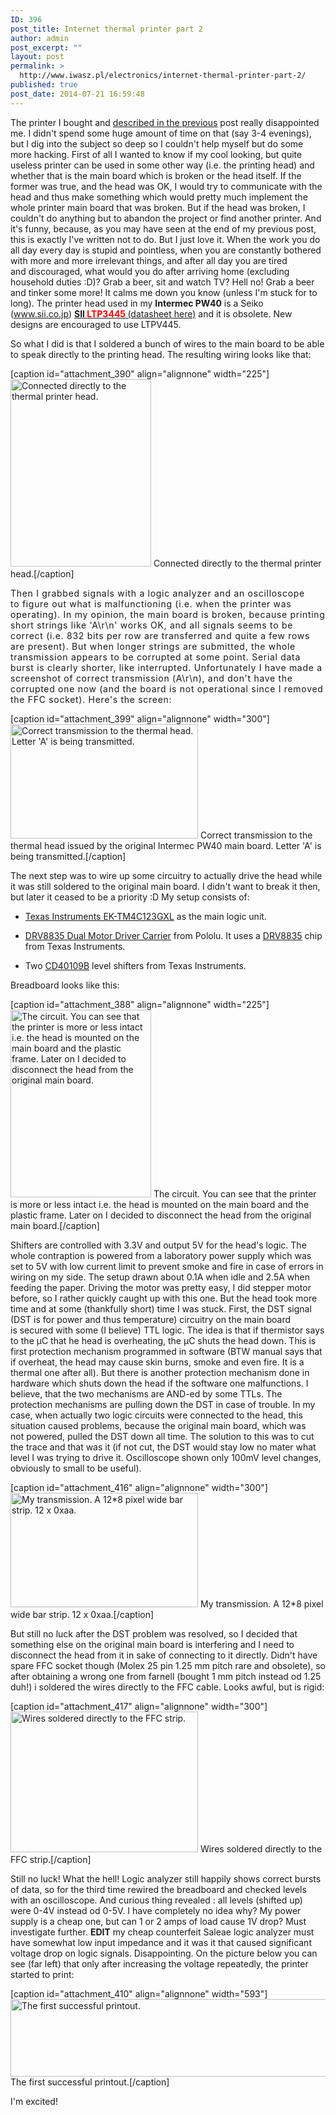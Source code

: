 ```yaml
---
ID: 396
post_title: Internet thermal printer part 2
author: admin
post_excerpt: ""
layout: post
permalink: >
  http://www.iwasz.pl/electronics/internet-thermal-printer-part-2/
published: true
post_date: 2014-07-21 16:59:48
---
```

The printer I bought and <a title="http://www.iwasz.pl/electronics/internet-thermal-printer/" href="http://www.iwasz.pl/electronics/internet-thermal-printer/">described in the previous</a> post really disappointed me. I didn't spend some huge amount of time on that (say 3-4 evenings), but I dig into the subject so deep so I couldn't help myself but do some more hacking. First of all I wanted to know if my cool looking, but quite useless printer can be used in some other way (i.e. the printing head) and whether that is the main board which is broken or the head itself. If the former was true, and the head was OK, I would try to communicate with the head and thus make something which would pretty much implement the whole printer main board that was broken. But if the head was broken, I couldn't do anything but to abandon the project or find another printer. And it's funny, because, as you may have seen at the end of my previous post, this is exactly I've written not to do. But I just love it. When the work you do all day every day is stupid and pointless, when you are constantly bothered with more and more irrelevant things, and after all day you are tired and discouraged, what would you do after arriving home (excluding household duties :D)? Grab a beer, sit and watch TV? Hell no! Grab a beer and tinker some more! It calms me down you know (unless I'm stuck for to long). The printer head used in my <strong>Intermec PW40</strong> is a Seiko (<a href="www.sii.co.jp">www.sii.co.jp</a>) <a title="LTP3445 datasheet" href="http://zival.ru/sites/default/files/download/ltp3445.pdf"><strong>SII <span style="color: #ff0000;">LTP3445 </span></strong>(datasheet here)</a> and it is obsolete. New designs are encouraged to use LTPV445.

So what I did is that I soldered a bunch of wires to the main board to be able to speak directly to the printing head. The resulting wiring looks like that:

[caption id="attachment_390" align="alignnone" width="225"]<a href="http://www.iwasz.pl/wp-content/uploads/2014/07/IMG_20140708_010418.jpg"><img class="size-medium wp-image-390" src="http://www.iwasz.pl/wp-content/uploads/2014/07/IMG_20140708_010418-225x300.jpg" alt="Connected directly to the thermal printer head." width="225" height="300" /></a> Connected directly to the thermal printer head.[/caption]

<span style="letter-spacing: 0.05em;">Then I grabbed signals with a logic analyzer and an oscilloscope to figure out what is malfunctioning (i.e. when the printer was operating). In my opinion, the main board is broken, because printing short strings like 'A\r\n' works OK, and all signals seems to be correct (i.e. 832 bits per row are transferred and quite a few rows are present). But when longer strings are submitted, the whole transmission appears to be corrupted at some point. Serial data burst is clearly shorter, like interrupted. Unfortunately I have made a screenshot of correct transmission (A\r\n), and don't have the corrupted one now (and the board is not operational since I removed the FFC socket). Here's the screen:</span>

[caption id="attachment_399" align="alignnone" width="300"]<a href="http://www.iwasz.pl/wp-content/uploads/2014/07/screenshot.png"><img class="size-medium wp-image-399" src="http://www.iwasz.pl/wp-content/uploads/2014/07/screenshot-300x183.png" alt="Correct transmission to the thermal head. Letter 'A' is being transmitted." width="300" height="183" /></a> Correct transmission to the thermal head issued by the original Intermec PW40 main board. Letter 'A' is being transmitted.[/caption]

The next step was to wire up some circuitry to actually drive the head while it was still soldered to the original main board. I didn't want to break it then, but later it ceased to be a priority :D My setup consists of:
<ul>
	<li><a title="ti evaluation board." href="http://www.ti.com/tool/ek-tm4c123gxl">Texas Instruments EK-TM4C123GXL</a> as the main logic unit.</li>
	<li>
<p id="page_title"><a href="http://www.pololu.com/product/2135">DRV8835 Dual Motor Driver Carrier</a> from Pololu. It uses a <a href="http://www.ti.com/product/drv8835">DRV8835</a> chip from Texas Instruments.</p>
</li>
	<li>Two <a title="TI level shifter" href="http://www.ti.com/product/cd40109b">CD40109B</a> level shifters from Texas Instruments.</li>
</ul>
Breadboard looks like this:

[caption id="attachment_388" align="alignnone" width="225"]<a href="http://www.iwasz.pl/wp-content/uploads/2014/07/IMG_20140708_000707.jpg"><img class="size-medium wp-image-388" src="http://www.iwasz.pl/wp-content/uploads/2014/07/IMG_20140708_000707-225x300.jpg" alt="The circuit. You can see that the printer is more or less intact i.e. the head is mounted on the main board and the plastic frame. Later on I decided to disconnect the head from the original main board." width="225" height="300" /></a> The circuit. You can see that the printer is more or less intact i.e. the head is mounted on the main board and the plastic frame. Later on I decided to disconnect the head from the original main board.[/caption]

Shifters are controlled with 3.3V and output 5V for the head's logic. The whole contraption is powered from a laboratory power supply which was set to 5V with low current limit to prevent smoke and fire in case of errors in wiring on my side. The setup drawn about 0.1A when idle and 2.5A when feeding the paper. Driving the motor was pretty easy, I did stepper motor before, so I rather quickly caught up with this one. But the head took more time and at some (thankfully short) time I was stuck. First, the DST signal (DST is for power and thus temperature) circuitry on the main board is secured with some (I believe) TTL logic. The idea is that if thermistor says to the µC that he head is overheating, the µC shuts the head down. This is first protection mechanism programmed in software (BTW manual says that if overheat, the head may cause skin burns, smoke and even fire. It is a thermal one after all). But there is another protection mechanism done in hardware which shuts down the head if the software one malfunctions. I believe, that the two mechanisms are AND-ed by some TTLs. The protection mechanisms are pulling down the DST in case of trouble. In my case, when actually two logic circuits were connected to the head, this situation caused problems, because the original main board, which was not powered, pulled the DST down all time. The solution to this was to cut the trace and that was it (if not cut, the DST would stay low no mater what level I was trying to drive it. Oscilloscope shown only 100mV level changes, obviously to small to be useful).

[caption id="attachment_416" align="alignnone" width="300"]<a href="http://www.iwasz.pl/wp-content/uploads/2014/07/screenshot1.png"><img class="size-medium wp-image-416" src="http://www.iwasz.pl/wp-content/uploads/2014/07/screenshot1-300x183.png" alt="My transmission. A 12*8 pixel wide bar strip. 12 x 0xaa." width="300" height="183" /></a> My transmission. A 12*8 pixel wide bar strip. 12 x 0xaa.[/caption]

But still no luck after the DST problem was resolved, so I decided that something else on the original main board is interfering and I need to disconnect the head from it in sake of connecting to it directly. Didn't have spare FFC socket though (Molex 25 pin 1.25 mm pitch rare and obsolete), so after obtaining a wrong one from farnell (bought 1 mm pitch instead od 1.25 duh!) i soldered the wires directly to the FFC cable. Looks awful, but is rigid:

[caption id="attachment_417" align="alignnone" width="300"]<a href="http://www.iwasz.pl/wp-content/uploads/2014/07/IMG_20140711_233318.jpg"><img class="size-medium wp-image-417" src="http://www.iwasz.pl/wp-content/uploads/2014/07/IMG_20140711_233318-300x225.jpg" alt="Wires soldered directly to the FFC strip." width="300" height="225" /></a> Wires soldered directly to the FFC strip.[/caption]

Still no luck! What the hell! Logic analyzer still happily shows correct bursts of data, so for the third time rewired the breadboard and checked levels with an oscilloscope. And curious thing revealed : all levels (shifted up) were 0-4V instead od 0-5V. I have completely no idea why? My power supply is a cheap one, but can 1 or 2 amps of load cause 1V drop? Must investigate further. <strong>EDIT</strong> my cheap counterfeit Saleae logic analyzer must have somewhat low input impedance and it was it that caused significant voltage drop on logic signals. Disappointing. On the picture below you can see (far left) that only after increasing the voltage repeatedly, the printer started to print:

[caption id="attachment_410" align="alignnone" width="593"]<a href="http://www.iwasz.pl/wp-content/uploads/2014/07/ltp3445-first-success.jpg"><img class="size-large wp-image-410" src="http://www.iwasz.pl/wp-content/uploads/2014/07/ltp3445-first-success-1024x215.jpg" alt="The first successful printout." width="593" height="124" /></a> The first successful printout.[/caption]

I'm excited!